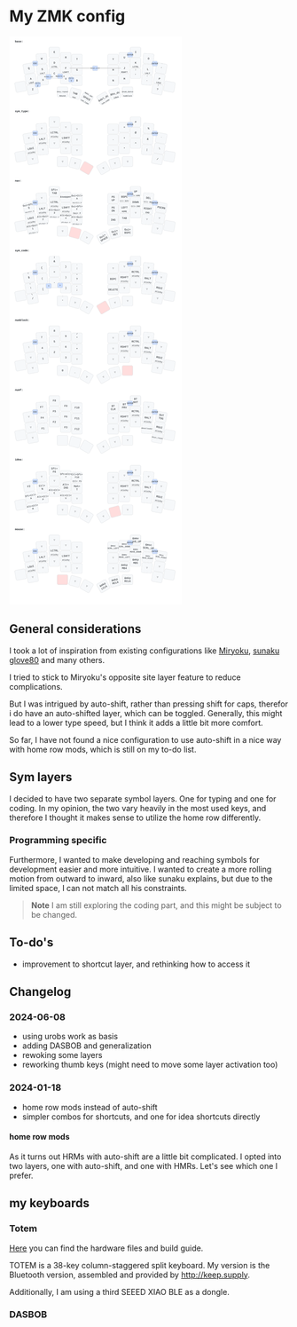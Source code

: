 
# My ZMK config

![my layout](/docs/images/totem.svg)

## General considerations

I took a lot of inspiration from existing configurations like [Miryoku](https://github.com/manna-harbour/miryoku_zmk), [sunaku glove80](https://sunaku.github.io/moergo-glove80-keyboard.html) and many others.

I tried to stick to Miryoku's opposite site layer feature to reduce complications.

But I was intrigued by auto-shift, rather than pressing shift for caps, therefor i do have an auto-shifted layer, which can be toggled.
Generally, this might lead to a lower type speed, but I think it adds a little bit more comfort.

So far, I have not found a nice configuration to use auto-shift in a nice way with home row mods, which is still on my to-do list.

## Sym layers

I decided to have two separate symbol layers.
One for typing and one for coding. In my opinion, the two vary heavily in the most used keys, and therefore I thought it makes sense to utilize the home row differently.

### Programming specific

Furthermore, I wanted to make developing and reaching symbols for development easier and more intuitive.
I wanted to create a more rolling motion from outward to inward, also like sunaku explains, but due to the limited space, I can not match all his constraints.

> **Note** I am still exploring the coding part, and this might be subject to be changed.

## To-do's

- improvement to shortcut layer, and rethinking how to access it

## Changelog

### 2024-06-08
                        
- using urobs work as basis
- adding DASBOB and generalization
- rewoking some layers
- reworking thumb keys (might need to move some layer activation too)

### 2024-01-18

- home row mods instead of auto-shift
- simpler combos for shortcuts, and one for idea shortcuts directly

#### home row mods

As it turns out HRMs with auto-shift are a little bit complicated. 
I opted into two layers, one with auto-shift, and one with HMRs.
Let's see which one I prefer.

## my keyboards

### Totem

[Here](https://github.com/GEIGEIGEIST/totem) you can find the hardware files and build guide.

TOTEM is a 38-key column-staggered split keyboard.
My version is the Bluetooth version, assembled and provided by http://keep.supply.

Additionally, I am using a third SEEED XIAO BLE as a dongle.

### DASBOB
